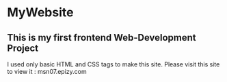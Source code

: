 # MyWebsite
## This is my first frontend Web-Development Project
I used only basic HTML and CSS tags to make this site.
Please visit this site to view it : msn07.epizy.com
